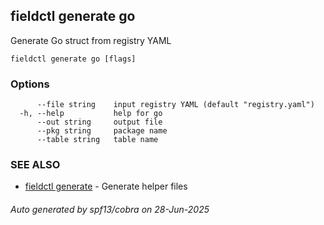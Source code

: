 ## fieldctl generate go

Generate Go struct from registry YAML

```
fieldctl generate go [flags]
```

### Options

```
      --file string    input registry YAML (default "registry.yaml")
  -h, --help           help for go
      --out string     output file
      --pkg string     package name
      --table string   table name
```

### SEE ALSO

* [fieldctl generate](fieldctl_generate.md)      - Generate helper files

###### Auto generated by spf13/cobra on 28-Jun-2025
